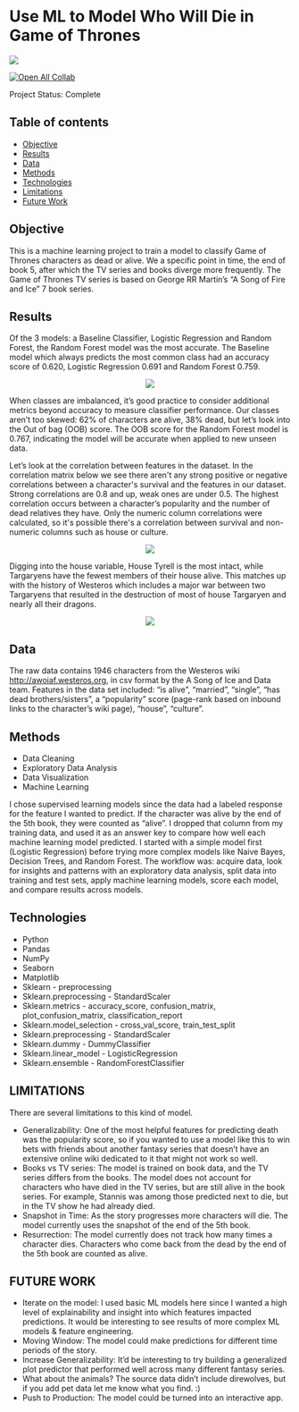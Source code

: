 # Use ML to Model Who Will Die in Game of Thrones 
<img src="images/got.jpg">

[![Open All Collab](https://colab.research.google.com/assets/colab-badge.svg)](https://colab.research.google.com/github/megano/storytelling/blob/master/eda/GOT-analysis.ipynb)

Project Status: Complete
 
## Table of contents
- [Objective](#objective)
- [Results](#results)
- [Data](#data)
- [Methods](#methods)
- [Technologies](#technologies)
- [Limitations](#limitations)
- [Future Work](#futurework)
 
## Objective
This is a machine learning project to train a model to classify Game of Thrones characters as dead or alive. We a specific point in time, the end of book 5, after which the TV series and books diverge more frequently. The Game of Thrones TV series is based on George RR Martin’s “A Song of Fire and Ice” 7 book series. 
 
## Results
Of the 3 models: a Baseline Classifier, Logistic Regression and Random Forest, the Random Forest model was the most accurate. The Baseline model which always predicts the most common class had an accuracy score of 0.620, Logistic Regression 0.691 and Random Forest 0.759. 
 
<p align="center">
<img src="images/rf-confusion-matrix.png" style>
</p>
 
When classes are imbalanced, it’s good practice to consider additional metrics beyond accuracy to measure classifier performance. Our classes aren’t too skewed: 62% of characters are alive, 38% dead, but let’s look into the Out of bag (OOB) score. The OOB score for the Random Forest model is 0.767, indicating the model will be accurate when applied to new unseen data. 
 
Let’s look at the correlation between features in the dataset. In the correlation matrix below we see there aren't any strong positive or negative correlations between a character's survival and the features in our dataset. Strong correlations are 0.8 and up, weak ones are under 0.5. The highest correlation occurs between a character’s popularity and the number of dead relatives they have. Only the numeric column correlations were calculated, so it's possible there's a correlation between survival and non-numeric columns such as house or culture.
 
<p align="center">
<img src="images/correlation-matrix.png" style>
</p>
 
Digging into the house variable, House Tyrell is the most intact, while Targaryens have the fewest members of their house alive. This matches up with the history of Westeros which includes a major war between two Targaryens that resulted in the destruction of most of house Targaryen and nearly all their dragons.
 
<p align="center">
<img src="images/houses-proportion.png" style>
</p>
 
## Data
The raw data contains 1946 characters from the Westeros wiki http://awoiaf.westeros.org, in csv format by the A Song of Ice and Data team. Features in the data set included: “is alive”, “married”, “single”, “has dead brothers/sisters”, a “popularity” score (page-rank based on inbound links to the character’s wiki page), “house”, “culture”. 

## Methods
+ Data Cleaning
+ Exploratory Data Analysis
+ Data Visualization
+ Machine Learning

I chose supervised learning models since the data had a labeled response for the feature I wanted to predict. If the character was alive by the end of the 5th book, they were counted as “alive”. I dropped that column from my training data, and used it as an answer key to compare how well each machine learning model predicted. I started with a simple model first (Logistic Regression) before trying more complex models like Naive Bayes, Decision Trees, and Random Forest.
The workflow was: acquire data, look for insights and patterns with an exploratory data analysis, split data into training and test sets, apply machine learning models, score each model, and compare results across models. 

## Technologies
+ Python
+ Pandas
+ NumPy
+ Seaborn
+ Matplotlib
+ Sklearn - preprocessing
+ Sklearn.preprocessing - StandardScaler
+ Sklearn.metrics - accuracy_score, confusion_matrix, plot_confusion_matrix, classification_report
+ Sklearn.model_selection - cross_val_score, train_test_split
+ Sklearn.preprocessing - StandardScaler
+ Sklearn.dummy - DummyClassifier
+ Sklearn.linear_model - LogisticRegression
+ Sklearn.ensemble - RandomForestClassifier
 
## LIMITATIONS
There are several limitations to this kind of model.
+ Generalizability: One of the most helpful features for predicting death was the popularity score, so if you wanted to use a model like this to win bets with friends about another fantasy series that doesn’t have an extensive online wiki dedicated to it that might not work so well.
+ Books vs TV series: The model is trained on book data, and the TV series differs from the books. The model does not account for characters who have died in the TV series, but are still alive in the book series. For example, Stannis was among those predicted next to die, but in the TV show he had already died.
+ Snapshot in Time: As the story progresses more characters will die. The model currently uses the snapshot of the end of the 5th book.
+ Resurrection: The model currently does not track how many times a character dies. Characters who come back from the dead by the end of the 5th book are counted as alive. 

## FUTURE WORK
+ Iterate on the model: I used basic ML models here since I wanted a high level of explainability and insight into which features impacted predictions. It would be interesting to see results of more complex ML models & feature engineering.
+ Moving Window: The model could make predictions for different time periods of the story.
+ Increase Generalizability: It’d be interesting to try building a generalized plot predictor that performed well across many different fantasy series.
+ What about the animals? The source data didn’t include direwolves, but if you add pet data let me know what you find. :)
+ Push to Production: The model could be turned into an interactive app.
